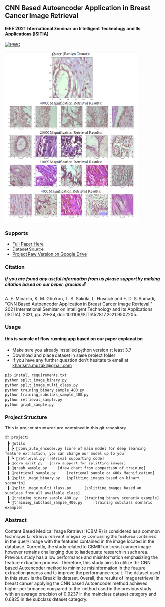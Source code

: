 ## CNN Based Autoencoder Application in Breast Cancer Image Retrieval
#### IEEE 2021 International Seminar on Intelligent Technology and Its Applications (ISITIA)
[![PWC](https://img.shields.io/endpoint.svg?url=https://paperswithcode.com/badge/cnn-based-autoencoder-application-in-breast/medical-image-retrieval-on-breakhis)](https://paperswithcode.com/sota/medical-image-retrieval-on-breakhis?p=cnn-based-autoencoder-application-in-breast)

![alt text](./assets/app.png "RETRIEVAL")

### Supports
- [Full Paper Here](https://ieeexplore.ieee.org/document/9502205)
- [Dataset Source](https://web.inf.ufpr.br/vri/databases/breast-cancer-histopathological-database-breakhis/)
- [Project Raw Version on Google Drive](https://drive.google.com/drive/folders/1oQXs24X8BIA4CqllPUQTk4PWDdTbJREf?usp=sharing)

### Citation
##### If you are found any useful information from us please support by making citation based on our paper, gracias ✌
A. E. Minarno, K. M. Ghufron, T. S. Sabrila, L. Husniah and F. D. S. Sumadi, "CNN Based Autoencoder Application in Breast Cancer Image Retrieval," 2021 International Seminar on Intelligent Technology and Its Applications (ISITIA), 2021, pp. 29-34, doi: 10.1109/ISITIA52817.2021.9502205.


### Usage
#### this is sample of flow running app based on our paper explanation
- Make sure you already installed python version at least 3.7
- Download and place dataset in same project folder
- If you have any further question don't hesitate to email at kharisma.muzaki@gmail.com
```
pip install requirements.txt
python split_image_binary.py
python split_image_multi_class.py
python training_binary_sample_400.py
python training_subclass_sample_400.py
python retrieval_sample.py
python graph_sample.py
```

### Project Structure
This is project structured are contained in this git repository
```
📦 projects
 ┣ 📂utils
 ┃ ┣ 📜conv_auto_encoder.py [core of main model for deep learning feature extraction, you can change our model up to you]
 ┃ ┗ 📜retrieval.py [retrival supporting code]
 ┣ 📜core_split.py   [core support for splitting images]
 ┣ 📜graph_sample.py     [draw chart from comparison of training]
 ┣ 📜retrieval_sample.py     [retrieval sample on 400x Magnification]
 ┣ 📜split_image_binary.py   [splitting images based on binary scenario]
 ┣ 📜split_image_multi_class.py      [splitting images based on subclass from all available class]
 ┣ 📜training_binary_sample_400.py   [training binary scenario example]
 ┗ 📜training_subclass_sample_400.py     [training subclass scenario example]
```

### Abstract
Content Based Medical Image Retrieval (CBMIR) is considered as a common technique to retrieve relevant images by comparing the features contained in the query image with the features contained in the image located in the database. Currently, the study related to CBMIR on breast cancer image however remains challenging due to inadequate research in such area. Previous study has a low performance and misinformation emphasizing the feature extraction process. Therefore, this study aims to utilize the CNN based Autoencoder method to minimize misinformation in the feature extraction process and to improve the performance result. The dataset used in this study is the BreakHis dataset. Overall, the results of image retrieval in breast cancer applying the CNN based Autoencoder method achieved higher performance compared to the method used in the previous study with an average precision of 0.9237 in the mainclass dataset category and 0.6825 in the subclass dataset category.
